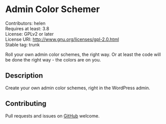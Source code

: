 # Admin Color Schemer #
Contributors: helen  
Requires at least: 3.8  
License: GPLv2 or later  
License URI: http://www.gnu.org/licenses/gpl-2.0.html  
Stable tag: trunk  

Roll your own admin color schemes, the right way. Or at least the code will be done the right way - the colors are on you.

## Description ##

Create your own admin color schemes, right in the WordPress admin.

## Contributing ##

Pull requests and issues on [GitHub](https://github.com/helenhousandi/admin-color-schemer) welcome.
